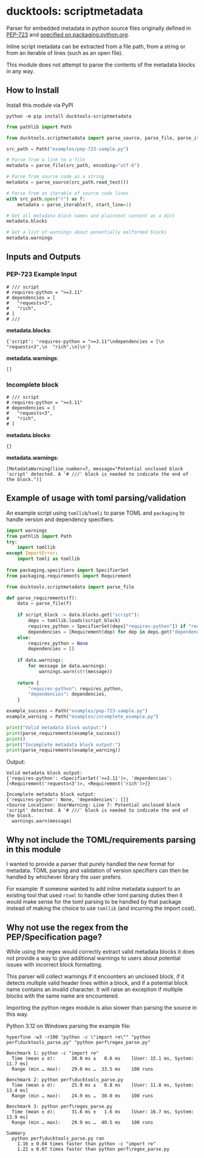 # ducktools: scriptmetadata #

Parser for embedded metadata in python source files 
originally defined in [PEP-723](https://peps.python.org/pep-0723/) 
and 
[specified on packaging.python.org](https://packaging.python.org/en/latest/specifications/inline-script-metadata/#inline-script-metadata).

Inline script metadata can be extracted from a file path, from a string
or from an iterable of lines (such as an open file).

This module does not attempt to parse the contents of the metadata blocks
in any way.

## How to Install ##

Install this module via PyPI

`python -m pip install ducktools-scriptmetadata`

```python
from pathlib import Path

from ducktools.scriptmetadata import parse_source, parse_file, parse_iterable

src_path = Path("examples/pep-723-sample.py")

# Parse from a link to a file
metadata = parse_file(src_path, encoding="utf-8")

# Parse from source code as a string
metadata = parse_source(src_path.read_text())

# Parse from an iterable of source code lines
with src_path.open("r") as f:
    metadata = parse_iterable(f, start_line=1)

# Get all metadata block names and plaintext content as a dict
metadata.blocks

# Get a list of warnings about potentially malformed blocks
metadata.warnings
```

## Inputs and Outputs ##

### PEP-723 Example Input ###

```
# /// script
# requires-python = ">=3.11"
# dependencies = [
#   "requests<3",
#   "rich",
# ]
# ///
```

**metadata.blocks**:
```
{'script': 'requires-python = ">=3.11"\ndependencies = [\n  "requests<3",\n  "rich",\n]\n'}
```

**metadata.warnings**:
```
[]
```

### Incomplete block ###

```
# /// script
# requires-python = ">=3.11"
# dependencies = [
#   "requests<3",
#   "rich",
# ]
```

**metadata.blocks**:
```
{}
```

**metadata.warnings**:
```
[MetadataWarning(line_number=7, message="Potential unclosed block 'script' detected. A '# ///' block is needed to indicate the end of the block.")]
```

## Example of usage with toml parsing/validation ##

An example script using `tomllib`/`tomli` to parse TOML and `packaging` to handle version and dependency specifiers.

```python
import warnings
from pathlib import Path
try:
    import tomllib
except ImportError:
    import tomli as tomllib
    
from packaging.specifiers import SpecifierSet
from packaging.requirements import Requirement

from ducktools.scriptmetadata import parse_file

def parse_requirements(f):
    data = parse_file(f)
    
    if script_block := data.blocks.get("script"):
        deps = tomllib.loads(script_block)
        requires_python = SpecifierSet(deps["requires-python"]) if "requires-python" in deps else None
        dependencies = [Requirement(dep) for dep in deps.get("dependencies", [])]
    else:
        requires_python = None
        dependencies = []
        
    if data.warnings:
        for message in data.warnings:
            warnings.warn(str(message))
    
    return {
        "requires-python": requires_python,
        "dependencies": dependencies,
    }

example_success = Path("examples/pep-723-sample.py")
example_warning = Path("examples/incomplete_example.py")

print("Valid metadata block output:")
print(parse_requirements(example_success))
print()
print("Incomplete metadata block output:")
print(parse_requirements(example_warning))
```

Output:
```
Valid metadata block output:
{'requires-python': <SpecifierSet('>=3.11')>, 'dependencies': [<Requirement('requests<3')>, <Requirement('rich')>]}

Incomplete metadata block output:
{'requires-python': None, 'dependencies': []}
<Source Location>: UserWarning: Line 7: Potential unclosed block 'script' detected. A '# ///' block is needed to indicate the end of the block.
  warnings.warn(message)
```

## Why not include the TOML/requirements parsing in this module ##

I wanted to provide a parser that purely handled the *new* format for metadata.
TOML parsing and validation of version specifiers can then be handled by whichever
library the user prefers.

For example: If someone wanted to add inline metadata support to an existing tool
that used `rtoml` to handle other toml parsing duties then it would make sense
for the toml parsing to be handled by that package instead of making the choice
to use `tomllib` (and incurring the import cost).

## Why not use the regex from the PEP/Specification page? ##

While using the regex would correctly extract valid metadata blocks it does not 
provide a way to give additional warnings to users about potential issues with 
incorrect block formatting.

This parser will collect warnings if it encounters an unclosed block, if it
detects multiple valid header lines within a block, and if a potential block 
name contains an invalid character.
It will raise an exception if multiple blocks with the same name are encountered.

Importing the python regex module is also slower than parsing the source in this
way.

Python 3.12 on Windows parsing the example file:

`hyperfine -w3 -r100 "python -c \"import re\"" "python perf\ducktools_parse.py" "python perf\regex_parse.py"`

```
Benchmark 1: python -c "import re"
  Time (mean ± σ):      30.0 ms ±   0.6 ms    [User: 15.1 ms, System: 11.7 ms]
  Range (min … max):    29.0 ms …  33.5 ms    100 runs

Benchmark 2: python perf\ducktools_parse.py
  Time (mean ± σ):      25.9 ms ±   0.8 ms    [User: 11.8 ms, System: 13.4 ms]
  Range (min … max):    24.9 ms …  30.0 ms    100 runs

Benchmark 3: python perf\regex_parse.py
  Time (mean ± σ):      31.6 ms ±   1.6 ms    [User: 16.7 ms, System: 13.9 ms]
  Range (min … max):    29.9 ms …  40.5 ms    100 runs

Summary
  python perf\ducktools_parse.py ran
    1.16 ± 0.04 times faster than python -c "import re"
    1.22 ± 0.07 times faster than python perf\regex_parse.py
```
